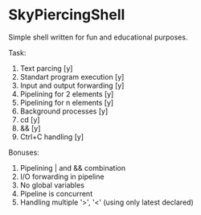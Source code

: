 # SkyPiercingShell
Simple shell written for fun and educational purposes.

Task:
1. Text parcing [y]
2. Standart program execution [y]
3. Input and output forwarding [y]
4. Pipelining for 2 elements [y]
5. Pipelining for n elements [y]
6. Background processes [y]
7. cd [y]
8. && [y]
9. Ctrl+C handling [y]

Bonuses:
1. Pipelining | and && combination
2. I/O forwarding in pipeline
3. No global variables
4. Pipeline is concurrent
5. Handling multiple '>', '<' (using only latest declared)
